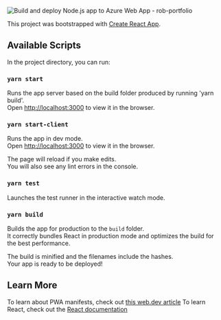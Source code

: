 ![Build and deploy Node.js app to Azure Web App - rob-portfolio](https://github.com/rjfahl/react-pwa/workflows/Build%20and%20deploy%20Node.js%20app%20to%20Azure%20Web%20App%20-%20rob-portfolio/badge.svg)

This project was bootstrapped with [Create React App](https://github.com/facebook/create-react-app).

## Available Scripts

In the project directory, you can run:

### `yarn start`

Runs the app server based on the build folder produced by running 'yarn build'.<br />
Open [http://localhost:3000](http://localhost:3000) to view it in the browser.

### `yarn start-client`

Runs the app in dev mode. <br />
Open [http://localhost:3000](http://localhost:3000) to view it in the browser.

The page will reload if you make edits.<br />
You will also see any lint errors in the console.

### `yarn test`

Launches the test runner in the interactive watch mode.<br />

### `yarn build`

Builds the app for production to the `build` folder.<br />
It correctly bundles React in production mode and optimizes the build for the best performance.

The build is minified and the filenames include the hashes.<br />
Your app is ready to be deployed!

## Learn More
To learn about PWA manifests, check out [this web.dev article](https://web.dev/add-manifest/)
To learn React, check out the [React documentation](https://reactjs.org/)
